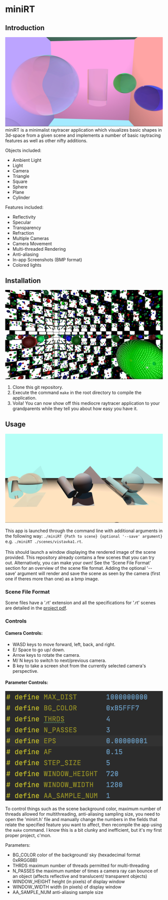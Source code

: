 # miniRT

## Introduction
![Photo 1](photos/1.bmp)
miniRT is a minimalist raytracer application which visualizes basic shapes in 3d-space from a given scene and implements a number of basic raytracing features as well as other nifty additions. 

Objects included:
- Ambient Light
- Light
- Camera
- Triangle
- Square
- Sphere
- Plane
- Cylinder

Features included:
- Reflectivity
- Specular
- Transparency
- Refraction
- Multiple Cameras
- Camera Movement
- Multi-threaded Rendering
- Anti-aliasing
- In-app Screenshots (BMP format)
- Colored lights

## Installation
![Photo 2](photos/3.bmp)
1. Clone this git repository.
2. Execute the command `make` in the root directory to compile the application.
3. Voila! You can now show off this mediocre raytracer application to your grandparents while they tell you about how easy you have it.

## Usage
![Photo 3](photos/4.bmp)

This app is launched through the command line with additional arguments in the following way: `./miniRT {Path to scene} {optional '--save' argument}` e.g. `./miniRT ./scenes/vistavka1.rt`.
\
\
This should launch a window displaying the rendered image of the scene provided. This repository already contains a few scenes that you can try out. Alternatively, you can make your own! See the 'Scene File Format' section for an overview of the scene file format. Adding the optional '--save' argument will render and save the scene as seen by the camera (first one if theres more than one) as a bmp image.

### Scene File Format
Scene files have a '.rt' extension and all the specifications for '.rt' scenes are detailed in the [project pdf](miniRT.pdf).
### Controls
#### Camera Controls:
- WASD keys to move forward, left, back, and right.
- E/ Space to go up/ down.
- Arrow keys to rotate the camera.
- M/ N keys to switch to next/previous camera.
- B key to take a screen shot from the currently selected camera's perspective.

#### Parameter Controls:
![Controls Photo](photos/controls.png)

To control things such as the scene background color, maximum number of threads allowed for multithreading, anti-aliasing sampling size, you need to open the 'minirt.h' file and manually change the numbers in the fields that relate the specified feature you want to affect, then recompile the app using the `make` command. I know this is a bit clunky and inefficient, but it's my first proper project, c'mon.

Parameters:
- BG_COLOR color of the background/ sky (hexadecimal format 0xRRGGBB)
- THRDS maximum number of threads permitted for multi-threading
- N_PASSES the maximum number of times a camera ray can bounce of an object (affects reflective and translucent/ transparent objects)
- WINDOW_HEIGHT height (in pixels) of display window
- WINDOW_WIDTH width (in pixels) of display window
- AA_SAMPLE_NUM anti-aliasing sample size

